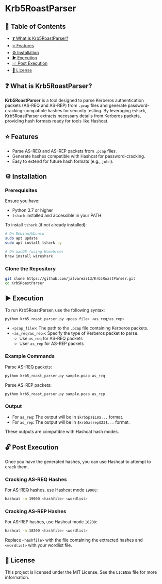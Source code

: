 # Krb5RoastParser

## 📑 Table of Contents

- [❓ What is Krb5RoastParser?](#-what-is-krb5roastparser)
- [⭐ Features](#-features)
- [⚙️ Installation](#%EF%B8%8F-installation)
- [▶️ Execution](#%EF%B8%8F-execution)
- [📈 Post Execution](#-post-execution)
- [📜 License](#-license)

## ❓ What is **Krb5RoastParser**?

**Krb5RoastParser** is a tool designed to parse Kerberos authentication packets (AS-REQ and AS-REP) from `.pcap` files and generate password-cracking-compatible hashes for security testing. By leveraging `tshark`, Krb5RoastParser extracts necessary details from Kerberos packets, providing hash formats ready for tools like Hashcat.

## ⭐ Features

- Parse AS-REQ and AS-REP packets from `.pcap` files.
- Generate hashes compatible with Hashcat for password-cracking.
- Easy to extend for future hash formats (e.g., `john`).

## ⚙️ Installation

### Prerequisites

Ensure you have:

- Python 3.7 or higher
- `tshark` installed and accessible in your PATH

To install `tshark` (if not already installed):

```bash
# On Debian/Ubuntu
sudo apt update
sudo apt install tshark -y

# On macOS (using Homebrew)
brew install wireshark
```

### Clone the Repository

```bash
git clone https://github.com/jalvarezz13/Krb5RoastParser.git
cd Krb5RoastParser
```

## ▶️ Execution

To run Krb5RoastParser, use the following syntax:

```bash
python krb5_roast_parser.py <pcap_file> <as_req/as_rep>
```

- `<pcap_file>`: The path to the `.pcap` file containing Kerberos packets.
- `<as_req/as_rep>`: Specify the type of Kerberos packet to parse.
  - Use `as_req` for AS-REQ packets
  - User `as_rep` for AS-REP packets

### Example Commands

Parse AS-REQ packets:

```bash
python krb5_roast_parser.py sample.pcap as_req
```

Parse AS-REP packets:

```bash
python krb5_roast_parser.py sample.pcap as_rep
```

### Output

- For `as_req`: The output will be in `$krb5pa$18$...` format.
- For `as_rep`: The output will be in `$krb5asrep$23$...` format.

These outputs are compatible with Hashcat hash modes.

## 🔓 Post Execution

Once you have the generated hashes, you can use Hashcat to attempt to crack them.

### Cracking AS-REQ Hashes

For AS-REQ hashes, use Hashcat mode `19900`:

```bash
hashcat -m 19900 <hashfile> <wordlist>
```

### Cracking AS-REP Hashes

For AS-REP hashes, use Hashcat mode `18200`:

```bash
hashcat -m 18200 <hashfile> <wordlist>
```

Replace `<hashfile>` with the file containing the extracted hashes and `<wordlist>` with your wordlist file.

## 📜 License

This project is licensed under the MIT License. See the `LICENSE` file for more information.
